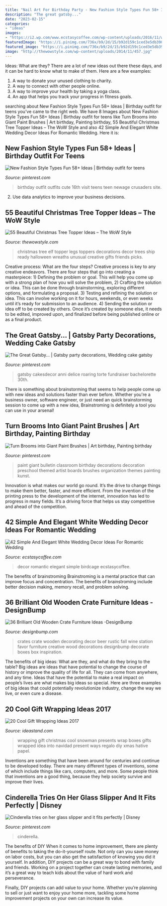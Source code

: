```yaml
---
title: "Nail Art For Birthday Party - New Fashion Style Types Fun 58+ Ideas"
description: "The great gatsby..."
date: "2023-02-15"
categories:
- "ideas"
images:
- "https://i2.wp.com/www.ecstasycoffee.com/wp-content/uploads/2016/11/white-birdcage-and-babys-breath.jpg?resize=661%2C992"
featuredImage: "https://i.pinimg.com/736x/b9/2d/15/b92d159c1ced3e5db390b75745f5041c.jpg"
featured_image: "https://i.pinimg.com/736x/b9/2d/15/b92d159c1ced3e5db390b75745f5041c.jpg"
image: "http://thewowstyle.com/wp-content/uploads/2014/11/457.jpg"
---
```



Ideas: What are they?
There are a lot of new ideas out there these days, and it can be hard to know what to make of them. Here are a few examples:
1. A way to donate your unused clothing to charity.
2. A way to connect with other people online.
3. A way to improve your health by taking a yoga class.
4. An app that helps you track your progress in fitness goals.

	

		
searching about New Fashion Style Types Fun 58+ Ideas | Birthday outfit for teens you've came to the right web. We have 8 Images about New Fashion Style Types Fun 58+ Ideas | Birthday outfit for teens like Turn Brooms into Giant Paint Brushes | Art birthday, Painting birthday, 55 Beautiful Christmas Tree Topper Ideas – The WoW Style and also 42 Simple And Elegant White Wedding Decor Ideas For Romantic Wedding. Here it is:
		
    
## New Fashion Style Types Fun 58+ Ideas | Birthday Outfit For Teens

<img loading=lazy src="https://i.pinimg.com/736x/b9/2d/15/b92d159c1ced3e5db390b75745f5041c.jpg" onerror="this.onerror=null;this.src='https://tse3.mm.bing.net/th?id=OIP.VEYzVD_hUmM5pG4hff2UTAAAAA&amp;pid=15.1';" alt="New Fashion Style Types Fun 58+ Ideas | Birthday outfit for teens">

_Source: pinterest.com_

>birthday outfit outfits cute 16th visit teens teen newage crusaders site. 

	

2. Use data analytics to improve your business decisions.

    
## 55 Beautiful Christmas Tree Topper Ideas – The WoW Style

<img loading=lazy src="http://thewowstyle.com/wp-content/uploads/2014/11/457.jpg" onerror="this.onerror=null;this.src='https://tse4.mm.bing.net/th?id=OIP.OdfO4JRcme_4B8UA0LsQawHaJ4&amp;pid=15.1';" alt="55 Beautiful Christmas Tree Topper Ideas – The WoW Style">

_Source: thewowstyle.com_

>christmas tree elf topper legs toppers decorations decor trees ship ready halloween wreaths unusual creative gifts friends picks. 

	

Creative process: What are the four steps?
Creative process is key to any creative endeavors. There are four steps that go into creating a masterpiece: 1) Defining the problem or goal. This will help you come up with a strong plan of how you will solve the problem, 2) Crafting the solution or idea. This can be done through brainstorming, exploring different options, and formulating a proposal. 3) Testing and refining the solution or idea. This can involve working on it for hours, weekends, or even weeks until it’s ready for submission to an audience. 4) Sending the solution or idea off to be created by others. Once it’s created by someone else, it needs to be edited, improved upon, and finalized before being published online or as a final product.

    
## The Great Gatsby... | Gatsby Party Decorations, Wedding Cake Gatsby

<img loading=lazy src="https://i.pinimg.com/736x/d8/7d/06/d87d0602da7d4d8207c8f11a494fab83.jpg" onerror="this.onerror=null;this.src='https://tse1.mm.bing.net/th?id=OIP.KGEuSHAKJFkyj_YgfPlhKwHaKI&amp;pid=15.1';" alt="The Great Gatsby... | Gatsby party decorations, Wedding cake gatsby">

_Source: pinterest.com_

>gatsby cakesdecor anni delice roaring torte fundraiser bachelorette 30th. 

	

There is something about brainstorming that seems to help people come up with new ideas and solutions faster than ever before. Whether you're a business owner, software engineer, or just need an quick brainstorming session to come up with a new idea, Brainstroming is definitely a tool you can use in your arsenal!

    
## Turn Brooms Into Giant Paint Brushes | Art Birthday, Painting Birthday

<img loading=lazy src="https://i.pinimg.com/736x/2e/6a/a5/2e6aa58120ca9325cf4f3d2cec00ec48.jpg" onerror="this.onerror=null;this.src='https://tse2.mm.bing.net/th?id=OIP.Hx3NNee9fpppb26Ak6r6qAHaKQ&amp;pid=15.1';" alt="Turn Brooms into Giant Paint Brushes | Art birthday, Painting birthday">

_Source: pinterest.com_

>paint giant bulletin classroom birthday decorations decoration preschool themed artist boards brushes organization themes painting kunst. 

	

Innovation is what makes our world go round. It’s the drive to change things to make them better, faster, and more efficient. From the invention of the printing press to the development of the internet, innovation has led to progress in many fields. It’s a driving force that helps us stay competitive and ahead of the competition.

    
## 42 Simple And Elegant White Wedding Decor Ideas For Romantic Wedding

<img loading=lazy src="https://i2.wp.com/www.ecstasycoffee.com/wp-content/uploads/2016/11/white-birdcage-and-babys-breath.jpg?resize=661%2C992" onerror="this.onerror=null;this.src='https://tse2.mm.bing.net/th?id=OIP.EBKFLYjnqGCHGxdkcUH68AHaLH&amp;pid=15.1';" alt="42 Simple And Elegant White Wedding Decor Ideas For Romantic Wedding">

_Source: ecstasycoffee.com_

>decor romantic elegant simple birdcage ecstasycoffee. 

	

The benefits of brainstroming
Brainstroming is a mental practice that can improve focus and concentration. The benefits of brainstroming include better decision making, memory recall, and problem solving.

    
## 36 Brilliant Old Wooden Crate Furniture Ideas -DesignBump

<img loading=lazy src="https://cdn.designbump.com/wp-content/uploads/2015/10/crate09.jpg" onerror="this.onerror=null;this.src='https://tse3.mm.bing.net/th?id=OIP.ywL7SreYT2_Rk7nFWorIXAHaLH&amp;pid=15.1';" alt="36 Brilliant Old Wooden Crate Furniture Ideas -DesignBump">

_Source: designbump.com_

>crates crate wooden decorating decor beer rustic fall wine station favor furniture creative wood decorations designbump decorate boxes box inspiration. 

	

The benefits of big ideas: What are they, and what do they bring to the table?
Big ideas are ideas that have potential to change the course of history or improve the quality of life for all. They can come from anywhere, and any time. Ideas that have the potential to make a real impact on people’s lives are what makes big ideas so special. Here are three examples of big ideas that could potentially revolutionize industry, change the way we live, or even cure a disease.

    
## 20 Cool Gift Wrapping Ideas 2017

<img loading=lazy src="https://ideastand.com/wp-content/uploads/2014/10/gift-wrapping-ideas/7-cool-gift-wrapping-ideas.jpg" onerror="this.onerror=null;this.src='https://tse2.mm.bing.net/th?id=OIP.FCGR5qcVwaA-UGUQzGBzGgHaM2&amp;pid=15.1';" alt="20 Cool Gift Wrapping Ideas 2017">

_Source: ideastand.com_

>wrapping gift christmas cool snowman presents wrap boxes gifts wrapped idea into navidad present ways regalo diy xmas hative papel. 

	

Inventions are something that have been around for centuries and continue to be developed today. There are many different types of inventions, some of which include things like cars, computers, and more. Some people think that inventions are a good thing, because they help society survive and improve their lives.

    
## Cinderella Tries On Her Glass Slipper And It Fits Perfectly | Disney

<img loading=lazy src="https://i.pinimg.com/736x/f4/06/99/f40699bff0f15bc599edb911fc353a00--slipper-cinderella.jpg" onerror="this.onerror=null;this.src='https://tse4.mm.bing.net/th?id=OIP.fNuXPqZd8c41at9TNDaR7gHaJ4&amp;pid=15.1';" alt="Cinderella tries on her glass slipper and it fits perfectly | Disney">

_Source: pinterest.com_

>cinderella. 

	

The benefits of DIY
When it comes to home improvement, there are plenty of benefits to taking the do-it-yourself route. Not only can you save money on labor costs, but you can also get the satisfaction of knowing you did it yourself.
In addition, DIY projects can be a great way to bond with family and friends. Working on a project together can create lasting memories, and it’s a great way to teach kids about the value of hard work and perseverance.

Finally, DIY projects can add value to your home. Whether you’re planning to sell or just want to enjoy your home more, tackling some home improvement projects on your own can increase its value.

